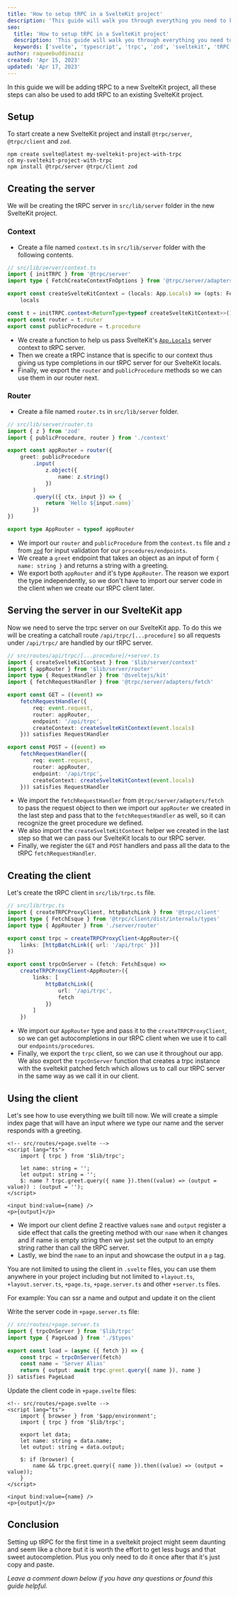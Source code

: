 ```yaml
---
title: 'How to setup tRPC in a SvelteKit project'
description: 'This guide will walk you through everything you need to know to get started with tRPC in a SvelteKit project.'
seo:
  title: 'How to setup tRPC in a SvelteKit project'
  description: 'This guide will walk you through everything you need to know to get started with tRPC in a SvelteKit project.'
  keywords: ['svelte', 'typescript', 'trpc', 'zod', 'sveltekit', 'tRPC']
author: raqueebuddinaziz
created: 'Apr 15, 2023'
updated: 'Apr 17, 2023'
---
```


<!-- Intro -->

In this guide we will be adding tRPC to a new SvelteKit project, all these steps can also be used to add tRPC to an existing SvelteKit project.

## Setup

To start create a new SvelteKit project and install `@trpc/server`, `@trpc/client` and `zod`.

```fish
npm create svelte@latest my-sveltekit-project-with-trpc
cd my-sveltekit-project-with-trpc
npm install @trpc/server @trpc/client zod
```

## Creating the server

We will be creating the tRPC server in `src/lib/server` folder in the new SvelteKit project.

### Context

- Create a file named `context.ts` in `src/lib/server` folder with the following contents.

```typescript
// src/lib/server/context.ts
import { initTRPC } from '@trpc/server'
import type { FetchCreateContextFnOptions } from '@trpc/server/adapters/fetch'

export const createSvelteKitContext = (locals: App.Locals) => (opts: FetchCreateContextFnOptions) =>
	locals

const t = initTRPC.context<ReturnType<typeof createSvelteKitContext>>().create()
export const router = t.router
export const publicProcedure = t.procedure
```

- We create a function to help us pass SvelteKit's [`App.Locals`](https://kit.svelte.dev/docs/types#app-locals) server context to tRPC server.
- Then we create a tRPC instance that is specific to our context thus giving us type completions in our tRPC server for our SvelteKit locals.
- Finally, we export the `router` and `publicProcedure` methods so we can use them in our router next.

### Router

- Create a file named `router.ts` in `src/lib/server` folder.

```typescript
// src/lib/server/router.ts
import { z } from 'zod'
import { publicProcedure, router } from './context'

export const appRouter = router({
	greet: publicProcedure
		.input(
			z.object({
				name: z.string()
			})
		)
		.query(({ ctx, input }) => {
			return `Hello ${input.name}`
		})
})

export type AppRouter = typeof appRouter
```

- We import our `router` and `publicProcedure` from the `context.ts` file and `z` from [`zod`](https://zod.dev) for input validation for our `procedures/endpoints`.
- We create a `greet` endpoint that takes an object as an input of form `{ name: string }` and returns a string with a greeting.
- We export both `appRouter` and it's type `AppRouter`. The reason we export the type independently, so we don't have to import our server code in the client when we create our tRPC client later.

## Serving the server in our SvelteKit app

Now we need to serve the trpc server on our SvelteKit app.
To do this we will be creating a catchall route `/api/trpc/[...procedure]` so all requests under `/api/trpc/` are handled by our tRPC server.

```typescript
// src/routes/api/trpc/[...procedure]/+server.ts
import { createSvelteKitContext } from '$lib/server/context'
import { appRouter } from '$lib/server/router'
import type { RequestHandler } from '@sveltejs/kit'
import { fetchRequestHandler } from '@trpc/server/adapters/fetch'

export const GET = ((event) =>
	fetchRequestHandler({
		req: event.request,
		router: appRouter,
		endpoint: '/api/trpc',
		createContext: createSvelteKitContext(event.locals)
	})) satisfies RequestHandler

export const POST = ((event) =>
	fetchRequestHandler({
		req: event.request,
		router: appRouter,
		endpoint: '/api/trpc',
		createContext: createSvelteKitContext(event.locals)
	})) satisfies RequestHandler
```

- We import the `fetchRequestHandler` from `@trpc/server/adapters/fetch` to pass the request object to then we import our `appRouter` we created in the last step and pass that to the `fetchRequestHandler` as well, so it can recognize the greet procedure we defined.
- We also import the `createSvelteKitContext` helper we created in the last step so that we can pass our SvelteKit locals to our tRPC server.
- Finally, we register the `GET` and `POST` handlers and pass all the data to the tRPC `fetchRequestHandler`.

## Creating the client

Let's create the tRPC client in `src/lib/trpc.ts` file.

```typescript
// src/lib/trpc.ts
import { createTRPCProxyClient, httpBatchLink } from '@trpc/client'
import type { FetchEsque } from '@trpc/client/dist/internals/types'
import type { AppRouter } from './server/router'

export const trpc = createTRPCProxyClient<AppRouter>({
	links: [httpBatchLink({ url: '/api/trpc' })]
})

export const trpcOnServer = (fetch: FetchEsque) =>
	createTRPCProxyClient<AppRouter>({
		links: [
			httpBatchLink({
				url: '/api/trpc',
				fetch
			})
		]
	})
```

- We import our `AppRouter` type and pass it to the `createTRPCProxyClient`, so we can get autocompletions in our tRPC client when we use it to call our `endpoints/procedures`.
- Finally, we export the `trpc` client, so we can use it throughout our app. We also export the `trpcOnServer` function that creates a trpc instance with the sveltekit patched fetch which allows us to call our tRPC server in the same way as we call it in our client.

## Using the client

Let's see how to use everything we built till now.
We will create a simple index page that will have an input where we type our name and the server responds with a greeting.

```svelte
<!-- src/routes/+page.svelte -->
<script lang="ts">
	import { trpc } from '$lib/trpc';

	let name: string = '';
	let output: string = '';
	$: name ? trpc.greet.query({ name }).then((value) => (output = value)) : (output = '');
</script>

<input bind:value={name} />
<p>{output}</p>
```

- We import our client define 2 reactive values `name` and `output` register a side effect that calls the greeting method with our `name` when it changes and if name is empty string then we just set the output to an empty string rather than call the tRPC server.
- Lastly, we bind the `name` to an input and showcase the output in a `p` tag.

You are not limited to using the client in `.svelte` files, you can use them anywhere in your project including but not limited to `+layout.ts`, `+layout.server.ts`, `+page.ts`, `+page.server.ts` and other `+server.ts` files.

For example: You can ssr a name and output and update it on the client

Write the server code in `+page.server.ts` file:

```typescript
// src/routes/+page.server.ts
import { trpcOnServer } from '$lib/trpc'
import type { PageLoad } from './$types'

export const load = (async ({ fetch }) => {
	const trpc = trpcOnServer(fetch)
	const name = 'Server Alias'
	return { output: await trpc.greet.query({ name }), name }
}) satisfies PageLoad
```

Update the client code in `+page.svelte` files:

```svelte
<!-- src/routes/+page.svelte -->
<script lang="ts">
	import { browser } from '$app/environment';
	import { trpc } from '$lib/trpc';

	export let data;
	let name: string = data.name;
	let output: string = data.output;

	$: if (browser) {
		name && trpc.greet.query({ name }).then((value) => (output = value));
	}
</script>

<input bind:value={name} />
<p>{output}</p>
```

## Conclusion

Setting up tRPC for the first time in a sveltekit project might seem daunting and seem like a chore but it is worth the effort to get less bugs and that sweet autocompletion.
Plus you only need to do it once after that it's just copy and paste.

_Leave a comment down below if you have any questions or found this guide helpful._
